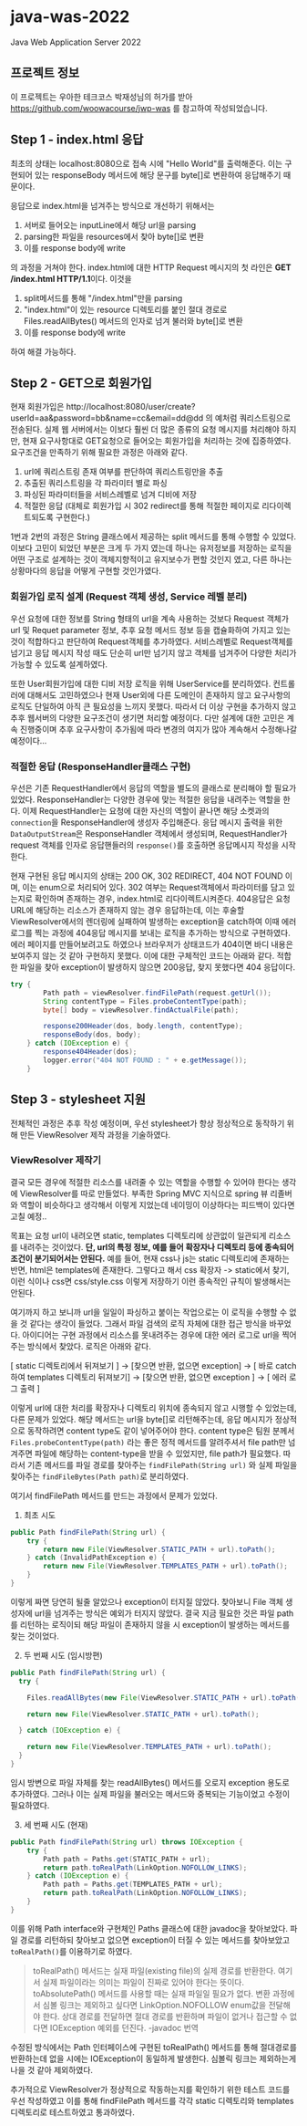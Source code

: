 # java-was-2022
Java Web Application Server 2022


## 프로젝트 정보 

이 프로젝트는 우아한 테크코스 박재성님의 허가를 받아 https://github.com/woowacourse/jwp-was 
를 참고하여 작성되었습니다.

## Step 1 - index.html 응답
최초의 상태는 localhost:8080으로 접속 시에 "Hello World"를 출력해준다. 이는 구현되어 있는 responseBody 메서드에 해당 문구를 byte[]로 변환하여 응답해주기 때문이다.

응답으로 index.html을 넘겨주는 방식으로 개선하기 위해서는 
1. 서버로 들어오는 inputLine에서 해당 url을 parsing
2. parsing한 파일을 resources에서 찾아 byte[]로 변환
3. 이를 response body에 write

의 과정을 거쳐야 한다.
index.html에 대한 HTTP Request 메시지의 첫 라인은 **GET /index.html HTTP/1.1**이다. 이것을
1. split메서드를 통해 "/index.html"만을 parsing
2. "index.html"이 있는 resource 디렉토리를 붙인 절대 경로로 Files.readAllBytes() 메서드의 인자로 넘겨 불러와 byte[]로 변환
3. 이를 response body에 write

하여 해결 가능하다.

## Step 2 - GET으로 회원가입
현재 회원가입은 http://localhost:8080/user/create?userId=aa&password=bb&name=cc&email=dd@dd 의 예처럼 쿼리스트링으로 전송된다. 실제 웹 서버에서는 이보다 훨씬 더 많은 종류의 요청 메시지를 처리해야 하지만, 현재 요구사항대로 GET요청으로 들어오는 회원가입을 처리하는 것에 집중하였다. 요구조건을 만족하기 위해 필요한 과정은 아래와 같다.
1. url에 쿼리스트링 존재 여부를 판단하여 쿼리스트링만을 추출
2. 추출된 쿼리스트링을 각 파라미터 별로 파싱
3. 파싱된 파라미터들을 서비스레벨로 넘겨 디비에 저장
4. 적절한 응답 (대체로 회원가입 시 302 redirect를 통해 적절한 페이지로 리다이렉트되도록 구현한다.)

1번과 2번의 과정은 String 클래스에서 제공하는 split 메서드를 통해 수행할 수 있었다. 이보다 고민이 되었던 부분은 크게 두 가지 였는데
하나는 유저정보를 저장하는 로직을 어떤 구조로 설계하는 것이 객체지향적이고 유지보수가 편할 것인지 였고, 다른 하나는 상황마다의 응답을 어떻게 구현할 것인가였다.

### 회원가입 로직 설계 (Request 객체 생성, Service 레벨 분리)
우선 요청에 대한 정보를 String 형태의 url을 계속 사용하는 것보다 Request 객체가 url 및 Requet parameter 정보, 추후 요청 메서드 정보 등을 캡슐화하여 가지고 있는 것이 적합하다고 판단하여 Request객체를 추가하였다. 서비스레벨로 Request객체를 넘기고 응답 메시지 작성 때도 단순히 url만 넘기지 않고 객체를 넘겨주어 다양한 처리가 가능할 수 있도록 설계하였다.

또한 User회원가입에 대한 디비 저장 로직을 위해 UserService를 분리하였다. 컨트롤러에 대해서도 고민하였으나 현재 User외에 다른 도메인이 존재하지 않고 요구사항의 로직도 단일하여 아직 큰 필요성을 느끼지 못했다. 따라서 더 이상 구현을 추가하지 않고 추후 웹서버의 다양한 요구조건이 생기면 처리할 예정이다. 다만 설계에 대한 고민은 계속 진행중이며 추후 요구사항이 추가됨에 따라 변경의 여지가 많아 계속해서 수정해나갈 예정이다...

### 적절한 응답 (ResponseHandler클래스 구현)
우선은 기존 RequestHandler에서 응답의 역할을 별도의 클래스로 분리해야 할 필요가 있었다. ResponseHandler는 다양한 경우에 맞는 적절한 응답을 내려주는 역할을 한다. 
이제 RequestHandler는 요청에 대한 자신의 역할이 끝나면 해당 소켓과의 `connection`을 ResponseHandler에 생성자 주입해준다. 응답 메시지 출력을 위한`DataOutputStream`은 ResponseHandler 객체에서 생성되며, RequestHandler가 request 객체를 인자로 응답핸들러의 `response()`를 호출하면 응답메시지 작성을 시작한다.

현재 구현된 응답 메시지의 상태는 200 OK, 302  REDIRECT, 404 NOT FOUND 이며, 이는 enum으로 처리되어 있다. 302 여부는 Request객체에서 파라미터를 담고 있는지로 확인하며 존재하는 경우, index.html로 리다이렉트시켜준다. 404응답은 요청 URL에 해당하는 리소스가 존재하지 않는 경우 응답하는데, 이는 후술할 ViewResolver에서의 렌더링에 실패하여 발생하는 exception을 catch하여 이때 에러로그를 찍는 과정에 404응답 메시지를 보내는 로직을 추가하는 방식으로 구현하였다. 에러 페이지를 만들어보려고도 하였으나 브라우저가 상태코드가 404이면 바디 내용은 보여주지 않는 것 같아 구현하지 못했다. 이에 대한 구체적인 코드는 아래와 같다. 적합한 파일을 찾아 exception이 발생하지 않으면 200응답, 찾지 못했다면 404 응답이다.

```java
try {
        Path path = viewResolver.findFilePath(request.getUrl());
        String contentType = Files.probeContentType(path);
        byte[] body = viewResolver.findActualFile(path);

        response200Header(dos, body.length, contentType);
        responseBody(dos, body);
    } catch (IOException e) {
        response404Header(dos);
        logger.error("404 NOT FOUND : " + e.getMessage());
    }
```
## Step 3 - stylesheet 지원

전체적인 과정은 추후 작성 예정이며, 우선 stylesheet가 항상 정상적으로 동작하기 위해 만든 ViewResolver 제작 과정을 기술하였다.

### ViewResolver 제작기
결국 모든 경우에 적절한 리소스를 내려줄 수 있는 역할을 수행할 수 있어야 한다는 생각에 ViewResolver를 따로 만들었다. 부족한 Spring MVC 지식으로 spring 뷰 리졸버와 역할이 비슷하다고 생각해서 이렇게 지었는데 네이밍이 이상하다는 피드백이 있다면 고칠 예정.. 

목표는 요청 url이 내려오면 static, templates 디렉토리에 상관없이 일관되게 리소스를 내려주는 것이었다. **단, url의 특정 정보, 예를 들어 확장자나 디렉토리 등에 종속되어 조건이 분기되어서는 안된다.** 예를 들어, 현재 css나 js는 static 디렉토리에 존재하는 반면, html은 templates에 존재한다. 그렇다고 해서 css 확장자 -> static에서 찾기, 이런 식이나 css면 css/style.css 이렇게 저장하기 이런 종속적인 규칙이 발생해서는 안된다. 

여기까지 하고 보니까 url을 일일이 파싱하고 붙이는 작업으로는 이 로직을 수행할 수 없을 것 같다는 생각이 들었다. 그래서 파일 검색의 로직 자체에 대한 접근 방식을 바꾸었다. 아이디어는 구현 과정에서 리소스를 못내려주는 경우에 대한 에러 로그로 url을 찍어주는 방식에서 찾았다. 로직은 아래와 같다.

[ static 디렉토리에서 뒤져보기 ] -> [찾으면 반환, 없으면 exception] -> [ 바로 catch하여 templates 디렉토리 뒤져보기] -> [찾으면 반환, 없으면 exception ] -> [ 에러 로그 출력 ]

이렇게 url에 대한 처리를 확장자나 디렉토리 위치에 종속되지 않고 시행할 수 있었는데, 다른 문제가 있었다. 해당 메서드는 url을 byte[]로 리턴해주는데, 응답 메시지가 정상적으로 동작하려면 content type도 같이 넣어주어야 한다. content type은 팀원 분께서 `Files.probeContentType(path)` 라는 좋은 정적 메서드를 알려주셔서 file path만 넘겨주면 파일에 해당하는 content-type을 받을 수 있었지만, file path가 필요했다. 따라서 기존 메서드를 파일 경로를 찾아주는 `findFilePath(String url)` 와 실제 파일을 찾아주는 `findFileBytes(Path path)`로 분리하였다.

여기서 findFilePath 메서드를 만드는 과정에서 문제가 있었다.

1. 최초 시도
```java
public Path findFilePath(String url) {  
    try {  
        return new File(ViewResolver.STATIC_PATH + url).toPath();  
    } catch (InvalidPathException e) {  
        return new File(ViewResolver.TEMPLATES_PATH + url).toPath();  
    }  
}
```
이렇게 짜면 당연히 될줄 알았으나 exception이 터지질 않았다. 찾아보니 File 객체 생성자에 url을 넘겨주는 방식은 예외가 터지지 않았다. 결국 지금 필요한 것은 파일 path를 리턴하는 로직이되 해당 파일이 존재하지 않을 시 exception이 발생하는 메서드를 찾는 것이었다.

2. 두 번째 시도 (임시방편)
```java
public Path findFilePath(String url) {
  try {

    Files.readAllBytes(new File(ViewResolver.STATIC_PATH + url).toPath());

    return new File(ViewResolver.STATIC_PATH + url).toPath();

  } catch (IOException e) {

    return new File(ViewResolver.TEMPLATES_PATH + url).toPath();
  }
}
```
임시 방변으로 파일 자체를 찾는 readAllBytes() 메서드를 오로지 exception 용도로 추가하였다. 그러나 이는 실제 파일을 불러오는 메서드와 중복되는 기능이었고 수정이 필요하였다. 

3. 세 번째 시도 (현재)
```java
public Path findFilePath(String url) throws IOException {  
    try {  
        Path path = Paths.get(STATIC_PATH + url);  
        return path.toRealPath(LinkOption.NOFOLLOW_LINKS);  
    } catch (IOException e) {  
        Path path = Paths.get(TEMPLATES_PATH + url);  
        return path.toRealPath(LinkOption.NOFOLLOW_LINKS);  
    }  
}
```
이를 위해 Path interface와 구현체인 Paths 클래스에 대한 javadoc을 찾아보았다. 파일 경로를 리턴하되 찾아보고 없으면 exception이 터질 수 있는 메서드를 찾아보았고 `toRealPath()`를 이용하기로 하였다. 

> toRealPath() 메서드는 실재 파일(existing file)의 실제 경로를 반환한다. 여기서 실제 파일이라는 의미는 파일이 진짜로 있어야 한다는 뜻이다. toAbsolutePath() 메서드를 사용할 때는 실재 파일일 필요가 없다. 변환 과정에서 심볼 링크는 제외하고 싶다면 LinkOption.NOFOLLOW enum값을 전달해야 한다. 상대 경로를 전달하면 절대 경로를 반환하며 파일이 없거나 접근할 수 없다면 IOException 예외를 던진다.   -javadoc 번역

수정된 방식에서는 Path 인터페이스에 구현된 toRealPath() 메서드를 통해 절대경로를 반환하는데 없을 시에는 IOException이 동일하게 발생한다. 심볼릭 링크는 제외하는게 나을 것 같아 제외하였다.

추가적으로 ViewResolver가 정상적으로 작동하는지를 확인하기 위한 테스트 코드를 우선 작성하였고 이를 통해 findFilePath 메서드를 각각 static 디렉토리와 templates 디렉토리로 테스트하였고 통과하였다.


